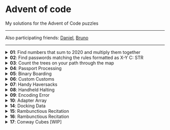 # Advent of code

My solutions for the Advent of Code puzzles

---

Also participating friends: [Daniel](https://github.com/DanielRivers/advent-of-code-2020), [Bruno](https://github.com/moevbiz/aoc-2020)

---

<details>
<summary><b>01</b>: Find numbers that sum to 2020 and multiply them together</summary>

## First part

Just find first pair of `index` and `second = 2020 - input[index]` and multiply them together

## Second part

We're looking for _three_ numbers now, so the previous won't work. We need to be smart about this.

1. Get `input[first]`
2. Get `input[second]`
  - if it's larger than 2020, skip
3. Search for `input[third]`
  - if it exists, done.
</details>



<details>
<summary><b>02</b>: Find passwords matching the rules formatted as X-Y C: STR</summary>

## First part

`X` is at least, `Y` is at most; Search for passwords, which have `<X,Y>` character `C`. Get all the rules by splitting the line, and just match them. One problem was that I started with the assumption of consecutive characters, which is wrong - the characters anywhere in the string count.

Edit: I now realize I could have replaced the `/C{X,Y}/` regular expression with `/C/g` and count those, but used `split().filter()` instead

## Second part

Very easy as well; instead of Min/Max, `X` is position 1, `Y` is position 2, and the new rule says that either `X` or `Y` must match the character `C`, but not both.
</details>



<details>
<summary><b>03</b>: Count the trees on your path through the map</summary>

Yeah, 0-based indexing is always fun. read the code, I'm too lazy to describe this more.
</details>



<details>
<summary><b>04</b>: Passport Processing</summary>

## Part 1:
- input is X records of Y `key:value` sequences separated by space or newline, every record separated by blank line

1. Split input by `\n\n`
2. Map record by regexp, something like `((key):(value)[\s\n])+`
3. Validate each record my matching doing `record keys` - `required fields` - if more than cid (optional) is missing, it's invalid

## Part 2:

There was a weird error about accessing an object _that didn't make sense_ in that context, so I've used a regexp based number validation, which is just gnarly.
</details>

<details>
<summary><b>05</b>: Binary Boarding</summary>

## Part 1

Sort of binary boarding passes - which are actually just binary numbers
- `FBFBBFF` => `0101100` => 44
- `RLR` => => `101` => 5

So, `F` or `L` is `0`, `B` or `R` is `1`. The rest is pure calculation

## Part 2
Instead of any smart comparison, I sort the IDs, and filter the elements with are larger than the previous one by more than 1, i.e. there's an element missing. The missing number is thus the "filtered element - 1" (`619` for my input)
</details>

<details>
<summary><b>06</b>: Custom Customs</summary>

## Part 1
- Split into groups
- Remove everything not `[a-z]`
- create a `Set` from those character (= uniques only)
- sum

## Part 2
- Split into groups
- Split into people
- Reduce group down to intersection array
- sum
</details>

<details>
<summary><b>07</b>: Handy Haversacks</summary>

## Part 1
- Create an object `{[color]: [possible, parents, ...]}`
- start with color
  - if no possible parents, return empty array
  - else add possible parents
  - for each possible parent, exclude already added and start again (recursion!)
- count result

## Part 2
- Create an object `{[color]: [ ['contains', 'count'], ... ]}`
- start with color
  - if doesn't contain any, return 1 for self
  - if contains, return 1 + count of contains
- subtract one for self and that's the result
</details>

<details>
<summary><b>08</b>: Handheld Halting</summary>

## Part 1
- parse input
- regex data (very stable format, again)
- run all ops until
  1. end is reached
  2. once before visited line is requested again
- output result

## Part 2
We switch the code around so we preview the result of `nop`/`jmp` instructions first, and if they lead to already visited place, we switch them before we execute them. (According to input, there is precisely one where this might happen)
</details>

<details>
<summary><b>09</b>: Encoding Error</summary>

## Part 1
- parse input
- loop over the range of `(preamble..length)`
  - get preamble and number to check
  - filter preamble to unmatched numbers
    - in the case of match, there should be `preamble.length - 2` unmatched numbers
  - if all numbers are unmatched, return the number, else go to the next iteration
- output result

## Part 2
- `input2` is slice of input, the range `(0..foundPart1)`
- loop over the input2
  - starting from loop2 index
    - add next number to sum
    - if `sum` matches the `found` number, you've got your weakness
    - if the `sum` is larger than the `found` number, finish this loop
  - ~~if the `range2` is found, return `range2[0] + range2[range2.length-1]`~~
  - if the `range2` is found, sort it and return the sum of the first and last element
</details>

<details>
<summary><b>10</b>: Adapter Array</summary>

## Part 1
- parse input
- sort the input
- reduce it down to array of diff count to previous element
- return the `diff[1] * diff[3]` count

## Part 2
- parse input
- sort input
- reduce the array down to:
  - diff to previous element
    - this is always `1` or `3` in my inputs
- reduce the diff array to array of number of consecutive `1`
- each of these consecutive groups for `>2` generate `X` number of options:
  2. 2
  3. 4
  4. 7
  5. ?? (I don't have a cons. group of 5, so I skipped finding the math behind it)
- times all together, that's the result

</details>

<details>
<summary><b>14</b>: Docking Data</summary>

## Part 1
- parse input
- for each line
  - if mask, update mask for all next lines
  - if mem write, apply mask and write
- sum (reduce)


## Part 2
- parse input
- for each line
  - if mask, update mask for all next lines
  - if mem write, apply mask, generate all memory places to write and write
- sum (reduce)

</details>

<details>
<summary><b>15</b>: Rambunctious Recitation</summary>

## Part 1
- parse input, use as a starting point
- loop:
  - get last number
  - get last index of said number _discounting_ "real" last index (which is last turn)
  - if last index is -1, push 0, otherwise (turn (1 based) - index (0 based)) + base diff
- get index `2019` (turn 2020)

Mostly an excercise in keeping 0 based and 1 based indexing straight
## Part 2
- ~~the very same, just increase the stop count?~~
- the very same, but keep "last index" map so it's faster
  - to disregard last number said, we update the index _after_ comparison

</details>

<details>
<summary><b>16</b>: Rambunctious Recitation</summary>

## Part 1
- parse input
- filter tickets:
  - filter all invalid fields (exactly one or more, doesn't matter)
- flat the tickets down to all the fields
- sum the fields
## Part 2
- parse input
- filter nearby tickets down to valid ones
- map valid tickets fields to arrays of "this might be this field based on range"
  - filter it down to "every field of every ticket at position _i_" has this field
- now we have array `[index => field]`
- map those values to our ticket
- filter for `^departure`
- reduce those down to `[each1 ^ each2 ... ^ eachN]`

</details>

<details>
<summary><b>17</b>: Conway Cubes [WIP]</summary>

This day we start with day 11 (?), and modify it for 3 dimensions.
## Part 1
- parse input
- 

</details>